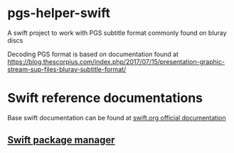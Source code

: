 # pgs-helper-swift
A swift project to work with PGS subtitle format commonly found on bluray discs

Decoding PGS format is based on documentation found at https://blog.thescorpius.com/index.php/2017/07/15/presentation-graphic-stream-sup-files-bluray-subtitle-format/

# Swift reference documentations

Base swift documentation can be found at [swift.org official documentation](https://www.swift.org/documentation/)

## [Swift package manager](https://www.swift.org/documentation/package-manager/)

